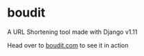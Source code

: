 # boudit
A URL Shortening tool made with Django v1.11

Head over to [boudit.com](boudit.com) to see it in action
